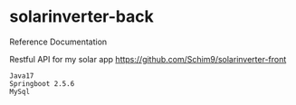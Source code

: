 # solarinverter-back

Reference Documentation

Restful API for my solar app https://github.com/Schim9/solarinverter-front

    Java17
    Springboot 2.5.6
    MySql
